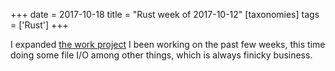 +++
date = 2017-10-18
title = "Rust week of 2017-10-12"
[taxonomies]
tags = ['Rust']
+++

I expanded [the work project] I been working
on the past few weeks, this time doing some file I/O among other things,
which is always finicky business.

  [a humorous joke post]: https://lambda.xyz/blog/rusts-fatal-flaw
  [the work project]: http://tshepang.net/rust-week-of-2017-10-05
